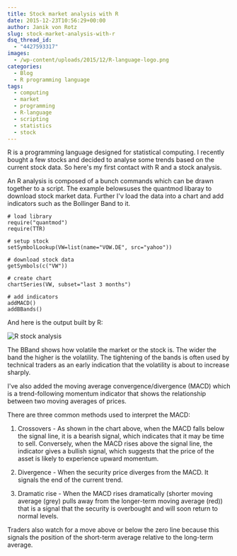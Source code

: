 ```yaml
---
title: Stock market analysis with R
date: 2015-12-23T10:56:29+00:00
author: Janik von Rotz
slug: stock-market-analysis-with-r
dsq_thread_id:
  - "4427593317"
images:
  - /wp-content/uploads/2015/12/R-language-logo.png
categories:
  - Blog
  - R programming language
tags:
  - computing
  - market
  - programming
  - R-language
  - scripting
  - statistics
  - stock
---
```

R is a programming language designed for statistical computing. I recently bought a few stocks and decided to analyse some trends based on the current stock data. So here's my first contact with R and a stock analysis. 
<!--more-->
An R analysis is composed of a bunch commands which can be drawn together to a script. The example belowsuses the quantmod libaray to download stock market data. Further I'v load the data into a chart and add indicators such as the Bollinger Band to it.

```
# load library
require("quantmod")
require(TTR)

# setup stock
setSymbolLookup(VW=list(name="VOW.DE", src="yahoo"))

# download stock data
getSymbols(c("VW"))

# create chart
chartSeries(VW, subset="last 3 months")

# add indicators
addMACD()
addBBands()
```

And here is the output built by R:

![R stock analysis](/wp-content/uploads/2015/12/R-stock-analysis.png)

The BBand shows how volatile the market or the stock is. The wider the band the higher is the volatility. The tightening of the bands is often used by technical traders as an early indication that the volatility is about to increase sharply.

I've also added the moving average convergence/divergence (MACD) which is a trend-following momentum indicator that shows the relationship between two moving averages of prices.

There are three common methods used to interpret the MACD:

1. Crossovers - As shown in the chart above, when the MACD falls below the signal line, it is a bearish signal, which indicates that it may be time to sell. Conversely, when the MACD rises above the signal line, the indicator gives a bullish signal, which suggests that the price of the asset is likely to experience upward momentum.

2. Divergence - When the security price diverges from the MACD. It signals the end of the current trend.

3. Dramatic rise - When the MACD rises dramatically (shorter moving average (grey) pulls away from the longer-term moving average (red)) that is a signal that the security is overbought and will soon return to normal levels.

Traders also watch for a move above or below the zero line because this signals the position of the short-term average relative to the long-term average.